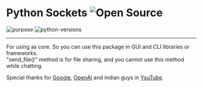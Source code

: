 # Python Sockets  ![Open Source](https://badges.frapsoft.com/os/v1/open-source.svg?v=103)

![purpose](https://img.shields.io/badge/purpose-learning-red.svg)
![python-versions](https://img.shields.io/pypi/pyversions/random2)

---

For using as core. So you can use this package in GUI and CLI libraries or frameworks.
<br>
"send_file()" method is for file sharing, and you cannot use this method while chatting.

Special thanks for [Google](google.com), [OpenAI](openai.com) and indian guys in [YouTube](youtube.com).

